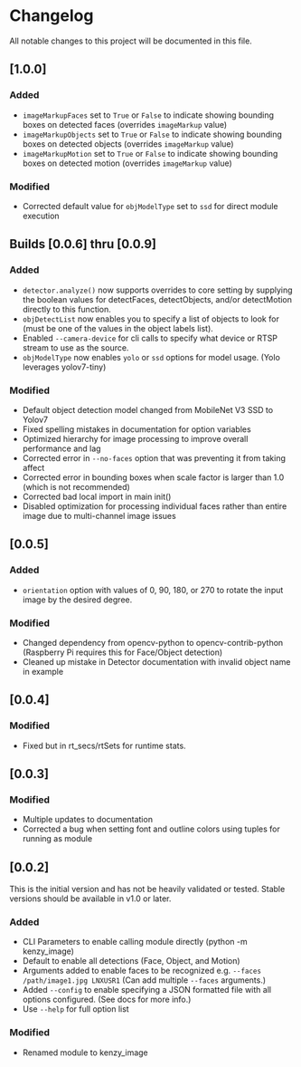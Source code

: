 # Changelog

All notable changes to this project will be documented in this file.

## [1.0.0]

### Added

- ```imageMarkupFaces``` set to ```True``` or ```False``` to indicate showing bounding boxes on detected faces (overrides ```imageMarkup``` value)
- ```imageMarkupObjects``` set to ```True``` or ```False``` to indicate showing bounding boxes on detected objects (overrides ```imageMarkup``` value)
- ```imageMarkupMotion``` set to ```True``` or ```False``` to indicate showing bounding boxes on detected motion (overrides ```imageMarkup``` value)

### Modified

- Corrected default value for ```objModelType``` set to ```ssd``` for direct module execution

## Builds [0.0.6] thru [0.0.9]

### Added

- ```detector.analyze()``` now supports overrides to core setting by supplying the boolean values for detectFaces, detectObjects, and/or detectMotion directly to this function.
- ```objDetectList``` now enables you to specify a list of objects to look for (must be one of the values in the object labels list).
- Enabled ```--camera-device``` for cli calls to specify what device or RTSP stream to use as the source.
- ```objModelType``` now enables `yolo` or `ssd` options for model usage.  (Yolo leverages yolov7-tiny)

### Modified

- Default object detection model changed from MobileNet V3 SSD to Yolov7
- Fixed spelling mistakes in documentation for option variables
- Optimized hierarchy for image processing to improve overall performance and lag
- Corrected error in `--no-faces` option that was preventing it from taking affect
- Corrected error in bounding boxes when scale factor is larger than 1.0 (which is not recommended)
- Corrected bad local import in main init()
- Disabled optimization for processing individual faces rather than entire image due to multi-channel image issues

## [0.0.5]

### Added

- ```orientation``` option with values of 0, 90, 180, or 270 to rotate the input image by the desired degree.

### Modified

- Changed dependency from opencv-python to opencv-contrib-python (Raspberry Pi requires this for Face/Object detection)
- Cleaned up mistake in Detector documentation with invalid object name in example

## [0.0.4]

### Modified

- Fixed but in rt_secs/rtSets for runtime stats.


## [0.0.3]

### Modified

- Multiple updates to documentation
- Corrected a bug when setting font and outline colors using tuples for running as module

## [0.0.2]

This is the initial version and has not be heavily validated or tested.  Stable versions should be available in v1.0 or later.

### Added

- CLI Parameters to enable calling module directly (python -m kenzy_image)
- Default to enable all detections (Face, Object, and Motion)
- Arguments added to enable faces to be recognized e.g. ```--faces /path/image1.jpg LNXUSR1```  (Can add multiple ```--faces``` arguments.)
- Added ```--config``` to enable specifying a JSON formatted file with all options configured.  (See docs for more info.)
- Use ```--help``` for full option list

### Modified

- Renamed module to kenzy_image
